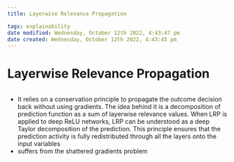 ```yaml
---
title: Layerwise Relevance Propagation

tags: explainability 
date modified: Wednesday, October 12th 2022, 4:43:47 pm
date created: Wednesday, October 12th 2022, 4:43:45 pm
---
```


# Layerwise Relevance Propagation
```toc
```

- It relies on a conservation principle to propagate the outcome decision back without using gradients. The idea behind it is a decomposition of prediction function as a sum of layerwise relevance values. When LRP is applied to deep ReLU networks, LRP can be understood as a deep Taylor decomposition of the prediction. This principle ensures that the prediction activity is fully redistributed through all the layers onto the input variables
- suffers from the shattered gradients problem

